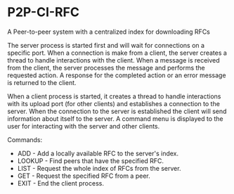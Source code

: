 # P2P-CI-RFC
A Peer-to-peer system with a centralized index for downloading RFCs

The server process is started first and will wait for connections on a specific port. When a connection is make from a client, the server creates a thread to handle interactions with the client. When a message is received from the client, the server processes the message and performs the requested action. A response for the completed action or an error message is returned to the client.

When a client process is started, it creates a thread to handle interactions with its upload port (for other clients) and establishes a connection to the server. When the connection to the server is established the client will send information about itself to the server. A command menu is displayed to the user for interacting with the server and other clients.

Commands:
- ADD     - Add a locally available RFC to the server's index.
- LOOKUP  - Find peers that have the specified RFC.
- LIST    - Request the whole index of RFCs from the server.
- GET     - Request the specified RFC from a peer.
- EXIT    - End the client process.
